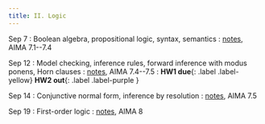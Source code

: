 ```yaml
---
title: II. Logic
---
```


Sep 7
: Boolean algebra, propositional logic, syntax, semantics
  : [notes](../assets/files/L06-logic.pdf), AIMA 7.1--7.4 

Sep 12
: Model checking, inference rules, forward inference with modus ponens, Horn clauses
  : [notes](../assets/files/L07-logic.pdf), AIMA 7.4--7.5
: **HW1 due**{: .label .label-yellow} **HW2 out**{: .label .label-purple }

Sep 14
: Conjunctive normal form, inference by resolution
  : [notes](../assets/files/L08-logic.pdf), AIMA 7.5

Sep 19
: First-order logic
  : [notes](../assets/files/L09-logic.pdf), AIMA 8

